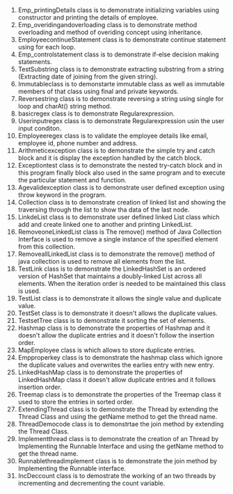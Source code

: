 1. Emp_printingDetails class is to demonstrate initializing variables using constructor and printing the details of employee.
2. Emp_overidingandoverloading class is to demonstrate method overloading and method of overiding concept using inheritance.
3. EmployeecontinueStatement class is to demonstrate continue statement using for each loop.
4. Emp_controlstatement class is to demonstrate if-else decision making statements.
5. TestSubstring class is to demonstrate extracting substring from a string (Extracting date of joining from the given string).
6. Immutableclass is to demonstarte immutable class as well as immutable members of that class using final and private keywords.
7. Reversestring class is to demonstrate reversing a string using single for loop and charAt() string method.
8. basicregex class is to demonstrate Regularexpression.
9. Userinputregex class is to demonstrate Regularexpression usin the user input conditon.
10. Employeeregex class is to validate the employee details like email, employee id, phone number and address.
11. Arithmeticexception class is to demonstrate the simple try and catch block and it is display the exception handled by the catch block.
12. Exceptiontest class is to demonstrate the nested try-catch block and in this program finally block also used in the same program and to execute the particular statement and function.
13. Agevalidexception class is to demonstrate user defined exception using throw keyword in the program.
14. Collection class is to demonstrate creation of linked list and showing the traversing through the list to show tha data of the last node.
15. LinkdeList class is to demonstrate user defined linked List class which add and create linked one to another and printing LinkedList.
16. RemoveoneLinkedList class is The remove() method of Java Collection Interface is used to remove a single instance of the specified element from this collection.
17. RemoveallLinkedList class is to demonstrate the remove() method of java collection is used to remove all elements from the list.
18. TestLink class is to demonstrate the LinkedHashSet is an ordered version of HashSet that maintains a doubly-linked List across all elements. When the iteration order is needed to be maintained this class is used.
19. TestList class is to demonstrate it allows the single value and duplicate value.
20. TestSet class is to demonstrate it doesn't allows the duplicate values. 
21. TestsetTree class is to demonstrate it sorting the set of elements.
22. Hashmap class is to demonstrate the properties of Hashmap and it doesn't allow the duplicate entries and it doesn't follow the insertion order.
23. MapEmployee class is which allows to store duplicate entries.
24. Empproperkey class is to demonstrate the hashmap class which ignore the duplicate values and overwrites the earlies entry with new entry.
25. LinkedHashMap class is to demonstrate the properties of LinkedHashMap class it doesn't allow duplicate entries and it follows insertion order.
26. Treemap class is to demonstrate the properties of the Treemap class it used to store the entries in sorted order.
27. ExtendingThread class is to demonstrate the Thread by extending the Thread Class and using the getName method to get the thread name.
28. ThreadDemocode class is to demonstrtae the join method by extending the Thread Class.
29. Implementthread class is to demonstrate the creation of an Thread by Implementing the Runnable Interface and using the getName method to get the thread name.
30. Runnablethreadimplement class is to demonstrate the join method by Implementing the Runnable interface.
31. IncDeccount class is to demostrate the working of an two threads by incrementing and decrementing the count variable.


